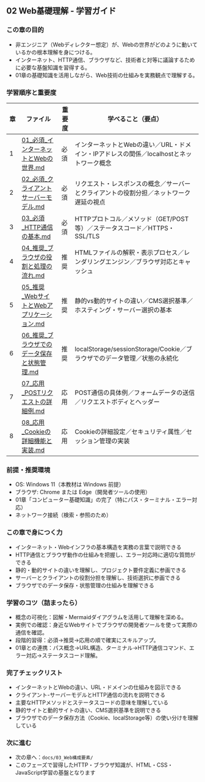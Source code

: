 ## 02 Web基礎理解 - 学習ガイド

### この章の目的
- 非エンジニア（Webディレクター想定）が、Webの世界がどのように動いているかの根本理解を身につける。
- インターネット、HTTP通信、ブラウザなど、技術者と対等に議論するために必要な基盤知識を習得する。
- 01章の基礎知識を活用しながら、Web技術の仕組みを実務観点で理解する。

### 学習順序と重要度
| 章 | ファイル | 重要度 | 学べること（要点） |
|---|---|---|---|
| 1 | [01_必須_インターネットとWebの世界.md](./01_必須_インターネットとWebの世界.md) | 必須 | インターネットとWebの違い／URL・ドメイン・IPアドレスの関係／localhostとネットワーク概念 |
| 2 | [02_必須_クライアントサーバーモデル.md](./02_必須_クライアントサーバーモデル.md) | 必須 | リクエスト・レスポンスの概念／サーバーとクライアントの役割分担／ネットワーク遅延の視点 |
| 3 | [03_必須_HTTP通信の基本.md](./03_必須_HTTP通信の基本.md) | 必須 | HTTPプロトコル／メソッド（GET/POST等）／ステータスコード／HTTPS・SSL/TLS |
| 4 | [04_推奨_ブラウザの役割と処理の流れ.md](./04_推奨_ブラウザの役割と処理の流れ.md) | 推奨 | HTMLファイルの解釈・表示プロセス／レンダリングエンジン／ブラウザ対応とキャッシュ |
| 5 | [05_推奨_WebサイトとWebアプリケーション.md](./05_推奨_WebサイトとWebアプリケーション.md) | 推奨 | 静的vs動的サイトの違い／CMS選択基準／ホスティング・サーバー選択の基本 |
| 6 | [06_推奨_ブラウザでのデータ保存と状態管理.md](./06_推奨_ブラウザでのデータ保存と状態管理.md) | 推奨 | localStorage/sessionStorage/Cookie／ブラウザでのデータ管理／状態の永続化 |
| 7 | [07_応用_POSTリクエストの詳細例.md](./07_応用_POSTリクエストの詳細例.md) | 応用 | POST通信の具体例／フォームデータの送信／リクエストボディとヘッダー |
| 8 | [08_応用_Cookieの詳細機能と実装.md](./08_応用_Cookieの詳細機能と実装.md) | 応用 | Cookieの詳細設定／セキュリティ属性／セッション管理の実装 |

### 前提・推奨環境
- OS: Windows 11（本教材は Windows 前提）
- ブラウザ: Chrome または Edge（開発者ツールの使用）
- 01章「コンピューター基礎知識」の完了（特にパス・ターミナル・エラー対応）
- ネットワーク接続（検索・参照のため）

### この章で身につく力
- インターネット・Webインフラの基本構造を実務の言葉で説明できる
- HTTP通信とブラウザ動作の仕組みを把握し、エラー対応時に適切な質問ができる
- 静的・動的サイトの違いを理解し、プロジェクト要件定義に参画できる
- サーバーとクライアントの役割分担を理解し、技術選択に参画できる
- ブラウザでのデータ保存・状態管理の仕組みを理解できる

### 学習のコツ（詰まったら）
- 概念の可視化：図解・Mermaidダイアグラムを活用して理解を深める。
- 実例での確認：身近なWebサイトでブラウザの開発者ツールを使って実際の通信を確認。
- 段階的習得：必須→推奨→応用の順で確実にスキルアップ。
- 01章との連携：パス概念→URL構造、ターミナル→HTTP通信コマンド、エラー対応→ステータスコード理解。

### 完了チェックリスト
- インターネットとWebの違い、URL・ドメインの仕組みを図示できる
- クライアント-サーバーモデルとHTTP通信の流れを説明できる
- 主要なHTTPメソッドとステータスコードの意味を理解している
- 静的サイトと動的サイトの違い、CMS選択基準を説明できる
- ブラウザでのデータ保存方法（Cookie、localStorage等）の使い分けを理解している

### 次に進む
- 次の章へ：`docs/03_Web構成要素/`
- このフェーズで習得したHTTP・ブラウザ知識が、HTML・CSS・JavaScript学習の基盤となります
